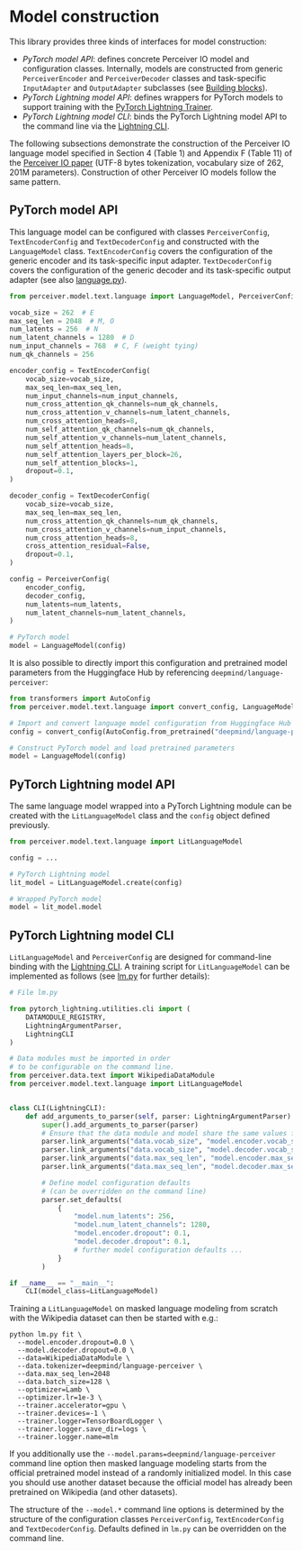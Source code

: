 # Model construction

This library provides three kinds of interfaces for model construction:

- *PyTorch model API*: defines concrete Perceiver IO model and configuration classes. Internally, models are
  constructed from generic `PerceiverEncoder` and `PerceiverDecoder` classes and task-specific `InputAdapter`
  and `OutputAdapter` subclasses (see [Building blocks](building-blocks.md)).  
- *PyTorch Lightning model API*: defines wrappers for PyTorch models to support training with the
  [PyTorch Lightning Trainer](https://pytorch-lightning.readthedocs.io/en/stable/common/trainer.html).
- *PyTorch Lightning model CLI*: binds the PyTorch Lightning model API to the command line via the
  [Lightning CLI](https://pytorch-lightning.readthedocs.io/en/stable/cli/lightning_cli.html).

The following subsections demonstrate the construction of the Perceiver IO language model specified in Section 4
(Table 1) and Appendix F (Table 11) of the [Perceiver IO paper](https://arxiv.org/abs/2107.14795) (UTF-8 bytes
tokenization, vocabulary size of 262, 201M parameters). Construction of other Perceiver IO models follow the
same pattern.

## PyTorch model API

This language model can be configured with classes `PerceiverConfig`, `TextEncoderConfig` and `TextDecoderConfig` and
constructed with the `LanguageModel` class. `TextEncoderConfig` covers the configuration of the generic encoder and its
task-specific input adapter. `TextDecoderConfig` covers the configuration of the generic decoder and its task-specific
output adapter (see also [language.py](../perceiver/model/text/language.py)).

```python
from perceiver.model.text.language import LanguageModel, PerceiverConfig, TextEncoderConfig, TextDecoderConfig

vocab_size = 262  # E
max_seq_len = 2048  # M, O
num_latents = 256  # N
num_latent_channels = 1280  # D
num_input_channels = 768  # C, F (weight tying)
num_qk_channels = 256

encoder_config = TextEncoderConfig(
    vocab_size=vocab_size,
    max_seq_len=max_seq_len,
    num_input_channels=num_input_channels,
    num_cross_attention_qk_channels=num_qk_channels,
    num_cross_attention_v_channels=num_latent_channels,
    num_cross_attention_heads=8,
    num_self_attention_qk_channels=num_qk_channels,
    num_self_attention_v_channels=num_latent_channels,
    num_self_attention_heads=8,
    num_self_attention_layers_per_block=26,
    num_self_attention_blocks=1,
    dropout=0.1,
)

decoder_config = TextDecoderConfig(
    vocab_size=vocab_size,
    max_seq_len=max_seq_len,
    num_cross_attention_qk_channels=num_qk_channels,
    num_cross_attention_v_channels=num_input_channels,
    num_cross_attention_heads=8,
    cross_attention_residual=False,
    dropout=0.1,
)

config = PerceiverConfig(
    encoder_config,
    decoder_config,
    num_latents=num_latents,
    num_latent_channels=num_latent_channels,
)

# PyTorch model
model = LanguageModel(config)
```

It is also possible to directly import this configuration and pretrained model parameters from the Huggingface Hub by
referencing `deepmind/language-perceiver`:

```python
from transformers import AutoConfig
from perceiver.model.text.language import convert_config, LanguageModel

# Import and convert language model configuration from Huggingface Hub  
config = convert_config(AutoConfig.from_pretrained("deepmind/language-perceiver"))

# Construct PyTorch model and load pretrained parameters
model = LanguageModel(config)
```

## PyTorch Lightning model API

The same language model wrapped into a PyTorch Lightning module can be created with the `LitLanguageModel` class and
the `config` object defined previously.

```python
from perceiver.model.text.language import LitLanguageModel

config = ...

# PyTorch Lightning model
lit_model = LitLanguageModel.create(config)

# Wrapped PyTorch model
model = lit_model.model
```

## PyTorch Lightning model CLI

`LitLanguageModel` and `PerceiverConfig` are designed for command-line binding with the [Lightning CLI](https://pytorch-lightning.readthedocs.io/en/stable/cli/lightning_cli.html).
A training script for `LitLanguageModel` can be implemented as follows (see [lm.py](../perceiver/scripts/text/lm.py) for
further details):

```python
# File lm.py

from pytorch_lightning.utilities.cli import (
    DATAMODULE_REGISTRY,
    LightningArgumentParser,
    LightningCLI
)

# Data modules must be imported in order
# to be configurable on the command line.  
from perceiver.data.text import WikipediaDataModule
from perceiver.model.text.language import LitLanguageModel


class CLI(LightningCLI):
    def add_arguments_to_parser(self, parser: LightningArgumentParser) -> None:
        super().add_arguments_to_parser(parser)
        # Ensure that the data module and model share the same values for vocab_size and max_seq_len.
        parser.link_arguments("data.vocab_size", "model.encoder.vocab_size", apply_on="instantiate")
        parser.link_arguments("data.vocab_size", "model.decoder.vocab_size", apply_on="instantiate")
        parser.link_arguments("data.max_seq_len", "model.encoder.max_seq_len", apply_on="instantiate")
        parser.link_arguments("data.max_seq_len", "model.decoder.max_seq_len", apply_on="instantiate")

        # Define model configuration defaults
        # (can be overridden on the command line)
        parser.set_defaults(
            {
                "model.num_latents": 256,
                "model.num_latent_channels": 1280,
                "model.encoder.dropout": 0.1,
                "model.decoder.dropout": 0.1,
                # further model configuration defaults ...
            }
        )

if __name__ == "__main__":
    CLI(model_class=LitLanguageModel)
```

Training a `LitLanguageModel` on masked language modeling from scratch with the Wikipedia dataset can then be started
with e.g.:

```shell
python lm.py fit \
  --model.encoder.dropout=0.0 \
  --model.decoder.dropout=0.0 \
  --data=WikipediaDataModule \
  --data.tokenizer=deepmind/language-perceiver \
  --data.max_seq_len=2048
  --data.batch_size=128 \
  --optimizer=Lamb \
  --optimizer.lr=1e-3 \
  --trainer.accelerator=gpu \
  --trainer.devices=-1 \
  --trainer.logger=TensorBoardLogger \
  --trainer.logger.save_dir=logs \
  --trainer.logger.name=mlm
```

If you additionally use the `--model.params=deepmind/language-perceiver` command line option then masked language
modeling starts from the official pretrained model instead of a randomly initialized model. In this case you should
use another dataset because the official model has already been pretrained on Wikipedia (and other datasets).  

The structure of the `--model.*` command line options is determined by the structure of the configuration classes
`PerceiverConfig`, `TextEncoderConfig` and `TextDecoderConfig`. Defaults defined in `lm.py` can be overridden on the
command line.
